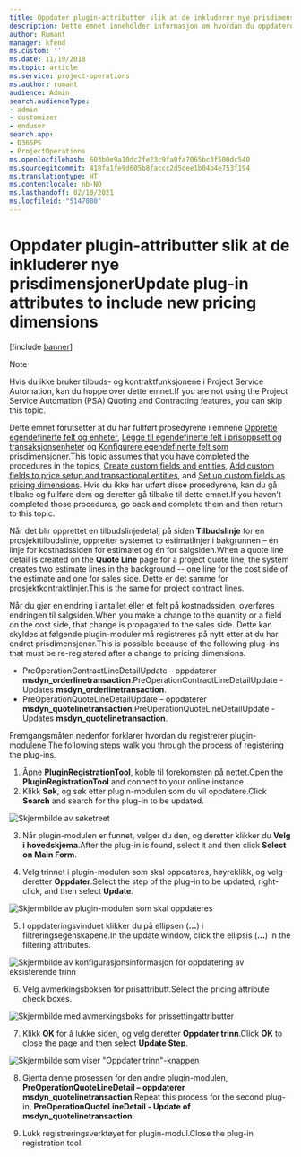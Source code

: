 ```yaml
---
title: Oppdater plugin-attributter slik at de inkluderer nye prisdimensjoner
description: Dette emnet inneholder informasjon om hvordan du oppdaterer plugin-attributter for prisdimensjoner.
author: Rumant
manager: kfend
ms.custom: ''
ms.date: 11/19/2018
ms.topic: article
ms.service: project-operations
ms.author: rumant
audience: Admin
search.audienceType:
- admin
- customizer
- enduser
search.app:
- D365PS
- ProjectOperations
ms.openlocfilehash: 603b0e9a10dc2fe23c9fa0fa7065bc3f500dc540
ms.sourcegitcommit: 418fa1fe9d605b8faccc2d5dee1b04b4e753f194
ms.translationtype: HT
ms.contentlocale: nb-NO
ms.lasthandoff: 02/10/2021
ms.locfileid: "5147080"
---
```

# <a name="update-plug-in-attributes-to-include-new-pricing-dimensions"></a><span data-ttu-id="0ff91-103">Oppdater plugin-attributter slik at de inkluderer nye prisdimensjoner</span><span class="sxs-lookup"><span data-stu-id="0ff91-103">Update plug-in attributes to include new pricing dimensions</span></span>

[!include [banner](../includes/psa-now-project-operations.md)]

> [!NOTE]
> <span data-ttu-id="0ff91-104">Hvis du ikke bruker tilbuds- og kontraktfunksjonene i Project Service Automation, kan du hoppe over dette emnet.</span><span class="sxs-lookup"><span data-stu-id="0ff91-104">If you are not using the Project Service Automation (PSA) Quoting and Contracting features, you can skip this topic.</span></span>

<span data-ttu-id="0ff91-105">Dette emnet forutsetter at du har fullført prosedyrene i emnene [Opprette egendefinerte felt og enheter](create-custom-fields-entities.md), [Legge til egendefinerte felt i prisoppsett og transaksjonsenheter](field-references.md) og [Konfigurere egendefinerte felt som prisdimensjoner](set-up-pricing-dimensions.md).</span><span class="sxs-lookup"><span data-stu-id="0ff91-105">This topic assumes that you have completed the procedures in the topics, [Create custom fields and entities](create-custom-fields-entities.md), [Add custom fields to price setup and transactional entities](field-references.md), and [Set up custom fields as pricing dimensions](set-up-pricing-dimensions.md).</span></span> <span data-ttu-id="0ff91-106">Hvis du ikke har utført disse prosedyrene, kan du gå tilbake og fullføre dem og deretter gå tilbake til dette emnet.</span><span class="sxs-lookup"><span data-stu-id="0ff91-106">If you haven't completed those procedures, go back and complete them and then return to this topic.</span></span>

<span data-ttu-id="0ff91-107">Når det blir opprettet en tilbudslinjedetalj på siden **Tilbudslinje** for en prosjekttilbudslinje, oppretter systemet to estimatlinjer i bakgrunnen – én linje for kostnadssiden for estimatet og én for salgsiden.</span><span class="sxs-lookup"><span data-stu-id="0ff91-107">When a quote line detail is created on the **Quote Line** page for a project quote line, the system creates two estimate lines in the background -- one line for the cost side of the estimate and one for sales side.</span></span> <span data-ttu-id="0ff91-108">Dette er det samme for prosjektkontraktlinjer.</span><span class="sxs-lookup"><span data-stu-id="0ff91-108">This is the same  for project contract lines.</span></span>

<span data-ttu-id="0ff91-109">Når du gjør en endring i antallet eller et felt på kostnadssiden, overføres endringen til salgsiden.</span><span class="sxs-lookup"><span data-stu-id="0ff91-109">When you make a change to the quantity or a field on the cost side, that change is propagated to the sales side.</span></span> <span data-ttu-id="0ff91-110">Dette kan skyldes at følgende plugin-moduler må registreres på nytt etter at du har endret prisdimensjoner.</span><span class="sxs-lookup"><span data-stu-id="0ff91-110">This is possible because of the following plug-ins that must be re-registered after a change to pricing dimensions.</span></span>

- <span data-ttu-id="0ff91-111">PreOperationContractLineDetailUpdate – oppdaterer **msdyn_orderlinetransaction**.</span><span class="sxs-lookup"><span data-stu-id="0ff91-111">PreOperationContractLineDetailUpdate - Updates **msdyn_orderlinetransaction**.</span></span>
- <span data-ttu-id="0ff91-112">PreOperationQuoteLineDetailUpdate – oppdaterer **msdyn_quotelinetransaction**.</span><span class="sxs-lookup"><span data-stu-id="0ff91-112">PreOperationQuoteLineDetailUpdate - Updates **msdyn_quotelinetransaction**.</span></span>

<span data-ttu-id="0ff91-113">Fremgangsmåten nedenfor forklarer hvordan du registrerer plugin-modulene.</span><span class="sxs-lookup"><span data-stu-id="0ff91-113">The following steps walk you through the process of registering the plug-ins.</span></span>

1. <span data-ttu-id="0ff91-114">Åpne **PluginRegistrationTool**, koble til forekomsten på nettet.</span><span class="sxs-lookup"><span data-stu-id="0ff91-114">Open the **PluginRegistrationTool** and connect to your online instance.</span></span>
2. <span data-ttu-id="0ff91-115">Klikk **Søk**, og søk etter plugin-modulen som du vil oppdatere.</span><span class="sxs-lookup"><span data-stu-id="0ff91-115">Click **Search** and search for the plug-in to be updated.</span></span>

 ![Skjermbilde av søketreet](media/PRT-1.png)

3. <span data-ttu-id="0ff91-117">Når plugin-modulen er funnet, velger du den, og deretter klikker du **Velg i hovedskjema**.</span><span class="sxs-lookup"><span data-stu-id="0ff91-117">After the plug-in is found, select it and then click **Select on Main Form**.</span></span>

4. <span data-ttu-id="0ff91-118">Velg trinnet i plugin-modulen som skal oppdateres, høyreklikk, og velg deretter **Oppdater**.</span><span class="sxs-lookup"><span data-stu-id="0ff91-118">Select the step of the plug-in to be updated, right-click, and then select **Update**.</span></span>

 ![Skjermbilde av plugin-modulen som skal oppdateres](media/PRT-2.png)
 
5. <span data-ttu-id="0ff91-120">I oppdateringsvinduet klikker du på ellipsen (**...**) i filtreringsegenskapene.</span><span class="sxs-lookup"><span data-stu-id="0ff91-120">In the update window, click the ellipsis (**...**) in the filtering attributes.</span></span>

 ![Skjermbilde av konfigurasjonsinformasjon for oppdatering av eksisterende trinn](media/PRT-3.png)
 
6. <span data-ttu-id="0ff91-122">Velg avmerkingsboksen for prisattributt.</span><span class="sxs-lookup"><span data-stu-id="0ff91-122">Select the pricing attribute check boxes.</span></span>

 ![Skjermbilde med avmerkingsboks for prissettingattributter](media/PRT-4.png)

7. <span data-ttu-id="0ff91-124">Klikk **OK** for å lukke siden, og velg deretter **Oppdater trinn**.</span><span class="sxs-lookup"><span data-stu-id="0ff91-124">Click **OK** to close the page and then select **Update Step**.</span></span>

 ![Skjermbilde som viser "Oppdater trinn"-knappen](media/PRT-5.png)
 
8. <span data-ttu-id="0ff91-126">Gjenta denne prosessen for den andre plugin-modulen, **PreOperationQuoteLineDetail – oppdaterer msdyn_quotelinetransaction**.</span><span class="sxs-lookup"><span data-stu-id="0ff91-126">Repeat this process for the second plug-in, **PreOperationQuoteLineDetail - Update of msdyn_quotelinetransaction**.</span></span>

9. <span data-ttu-id="0ff91-127">Lukk registreringsverktøyet for plugin-modul.</span><span class="sxs-lookup"><span data-stu-id="0ff91-127">Close the plug-in registration tool.</span></span>

